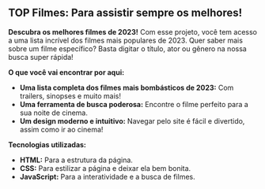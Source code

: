 ##  TOP Filmes: Para assistir sempre os melhores!

**Descubra os melhores filmes de 2023!**  Com esse projeto, você tem acesso a uma lista incrível dos filmes mais populares de 2023. Quer saber mais sobre um filme específico? Basta digitar o título, ator ou gênero na nossa busca super rápida!

**O que você vai encontrar por aqui:**

* **Uma lista completa dos filmes mais bombásticos de 2023:** Com trailers, sinopses e muito mais!
* **Uma ferramenta de busca poderosa:** Encontre o filme perfeito para a sua noite de cinema.
* **Um design moderno e intuitivo:** Navegar pelo site é fácil e divertido, assim como ir ao cinema!

**Tecnologias utilizadas:**

* **HTML:** Para a estrutura da página.
* **CSS:** Para estilizar a página e deixar ela bem bonita.
* **JavaScript:** Para a interatividade e a busca de filmes.
